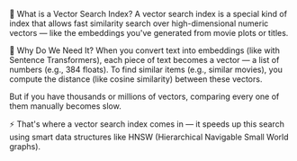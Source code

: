 🧠 What is a Vector Search Index?
A vector search index is a special kind of index that allows fast similarity search over high-dimensional numeric vectors — like the embeddings you've generated from movie plots or titles.

🎯 Why Do We Need It?
When you convert text into embeddings (like with Sentence Transformers), each piece of text becomes a vector — a list of numbers (e.g., 384 floats). To find similar items (e.g., similar movies), you compute the distance (like cosine similarity) between these vectors.

But if you have thousands or millions of vectors, comparing every one of them manually becomes slow.

⚡ That's where a vector search index comes in — it speeds up this search using smart data structures like HNSW (Hierarchical Navigable Small World graphs).




